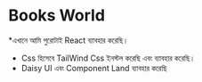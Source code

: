 # Books World


*এখানে আমি পুরোটাই React ব্যাবহার করেছি।
* Css হিসেবে TailWind Css ইনস্টল করেছি এবং ব্যাবহার করেছি।
* Daisy UI এবং Component Land ব্যাবহার করেছি










